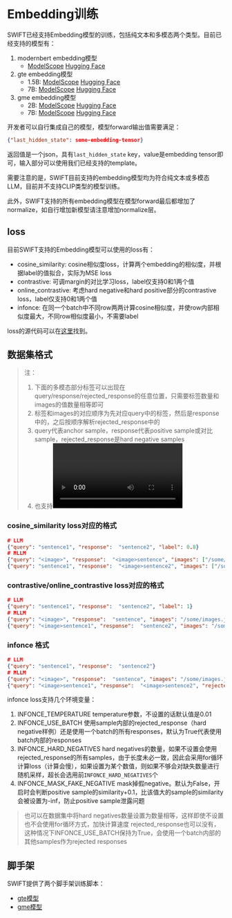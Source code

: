 # Embedding训练

SWIFT已经支持Embedding模型的训练，包括纯文本和多模态两个类型。目前已经支持的模型有：

1. modernbert embedding模型
   - [ModelScope](https://modelscope.cn/models/iic/gte-modernbert-base) [Hugging Face](https://huggingface.co/Alibaba-NLP/gte-modernbert-base)
2. gte embedding模型
   - 1.5B: [ModelScope](https://www.modelscope.cn/models/iic/gte_Qwen2-1.5B-instruct) [Hugging Face](https://huggingface.co/Alibaba-NLP/gte-Qwen2-1.5B-instruct)
   - 7B: [ModelScope](https://www.modelscope.cn/models/iic/gte_Qwen2-7B-instruct) [Hugging Face](https://huggingface.co/Alibaba-NLP/gte-Qwen2-7B-instruct)
3. gme embedding模型
   - 2B: [ModelScope](https://www.modelscope.cn/models/iic/gme-Qwen2-VL-2B-Instruct) [Hugging Face](https://huggingface.co/Alibaba-NLP/gme-Qwen2-VL-2B-Instruct)
   - 7B: [ModelScope](https://www.modelscope.cn/models/iic/gme-Qwen2-VL-7B-Instruct) [Hugging Face](https://huggingface.co/Alibaba-NLP/gme-Qwen2-VL-7B-Instruct)

开发者可以自行集成自己的模型，模型forward输出值需要满足：

```json
{"last_hidden_state": some-embedding-tensor}
```

返回值是一个json，具有`last_hidden_state` key，value是embedding tensor即可，输入部分可以使用我们已经支持的template。

需要注意的是，SWIFT目前支持的embedding模型均为符合纯文本或多模态LLM，目前并不支持CLIP类型的模型训练。

此外，SWIFT支持的所有embedding模型在模型forward最后都增加了normalize，如自行增加新模型请注意增加normalize层。

## loss

目前SWIFT支持的Embedding模型可以使用的loss有：

- cosine_similarity: cosine相似度loss，计算两个embedding的相似度，并根据label的值拟合，实际为MSE loss
- contrastive: 可调margin的对比学习loss，label仅支持0和1两个值
- online_contrastive: 考虑hard negative和hard positive部分的contrastive loss，label仅支持0和1两个值
- infonce: 在同一个batch中不同row两两计算cosine相似度，并使row内部相似度最大，不同row相似度最小，不需要label

loss的源代码可以在[这里](https://github.com/modelscope/ms-swift/blob/main/swift/plugin/loss.py)找到。

## 数据集格式

> 注：
> 1. 下面的多模态部分<image>标签可以出现在query/response/rejected_response的任意位置，只需要标签数量和images的值数量相等即可
> 2. 标签和images的对应顺序为先对应query中的<image>标签，然后是response中的，之后按顺序解析rejected_response中的
> 3. query代表anchor sample，response代表positive sample或对比sample，rejected_response是hard negative samples
> 4. 也支持<video>, <audio>标签，即天然支持video和audio的embedding

### cosine_similarity loss对应的格式

```json lines
# LLM
{"query": "sentence1", "response":  "sentence2", "label": 0.8}
# MLLM
{"query": "<image>", "response":  "<image>sentence", "images": ["/some/images1.jpg", "/some/images2.jpg"], "label": 0.7}
{"query": "sentence1", "response":  "<image>sentence2", "images": ["/some/images1.jpg"], "label": 0.7}
```


### contrastive/online_contrastive loss对应的格式

```json lines
# LLM
{"query": "sentence1", "response":  "sentence2", "label": 1}
# MLLM
{"query": "<image>", "response":  "sentence", "images": "/some/images.jpg", "label": 1}
{"query": "<image>sentence1", "response":  "sentence2", "images": "/some/images.jpg", "label": 0}
```

### infonce 格式

```json lines
# LLM
{"query": "sentence1", "response":  "sentence2"}
# MLLM
{"query": "<image>", "response":  "sentence", "images": "/some/images.jpg"}
{"query": "<image>sentence1", "response":  "<image>sentence2", "rejected_response": ["<image>sentence1", "<image>sentence2"], "images": ["/some/images.jpg", "/some/images.jpg", "/some/images.jpg", "/some/images.jpg"]}
```

infonce loss支持几个环境变量：
1. INFONCE_TEMPERATURE temperature参数，不设置的话默认值是0.01
2. INFONCE_USE_BATCH 使用sample内部的rejected_response（hard negative样例）还是使用一个batch的所有responses，默认为True代表使用batch内部的responses
3. INFONCE_HARD_NEGATIVES hard negatives的数量，如果不设置会使用rejected_response的所有samples，由于长度未必一致，因此会采用for循环计算loss（计算会慢），如果设置为某个数值，则如果不够会对缺失数量进行随机采样，超长会选用前`INFONCE_HARD_NEGATIVES`个
4. INFONCE_MASK_FAKE_NEGATIVE mask掉假negative。默认为False，开启时会判断positive sample的similarity+0.1，比该值大的sample的similarity会被设置为-inf，防止positive sample泄露问题

> 也可以在数据集中将hard negatives数量设置为数量相等，这样即使不设置也不会使用for循环方式，加快计算速度
> rejected_response也可以没有，这种情况下INFONCE_USE_BATCH保持为True，会使用一个batch内部的其他samples作为rejected responses

## 脚手架

SWIFT提供了两个脚手架训练脚本：

- [gte模型](https://github.com/tastelikefeet/swift/blob/main/examples/train/embedding/train_gte.sh)
- [gme模型](https://github.com/tastelikefeet/swift/blob/main/examples/train/embedding/train_gme.sh)
